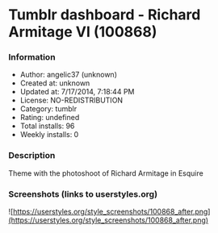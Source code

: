 # Tumblr dashboard - Richard Armitage VI (100868)

### Information
- Author: angelic37 (unknown)
- Created at: unknown
- Updated at: 7/17/2014, 7:18:44 PM
- License: NO-REDISTRIBUTION
- Category: tumblr
- Rating: undefined
- Total installs: 96
- Weekly installs: 0


### Description
Theme with the photoshoot of Richard Armitage in Esquire


### Screenshots (links to userstyles.org)
![https://userstyles.org/style_screenshots/100868_after.png](https://userstyles.org/style_screenshots/100868_after.png)


